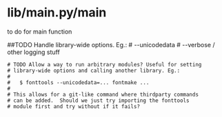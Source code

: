# lib/__main__.py/main
to do for main function

##TODO Handle library-wide options. Eg.:
	# --unicodedata
	# --verbose / other logging stuff

	# TODO Allow a way to run arbitrary modules? Useful for setting
	# library-wide options and calling another library. Eg.:
	#
	#   $ fonttools --unicodedata=... fontmake ...
	#
	# This allows for a git-like command where thirdparty commands
	# can be added.  Should we just try importing the fonttools
	# module first and try without if it fails?


